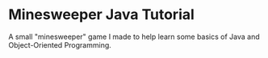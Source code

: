 # Minesweeper Java Tutorial

A small "minesweeper" game I made to help learn some basics of Java and Object-Oriented Programming.
